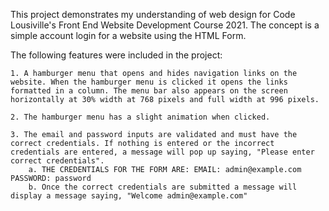 This project demonstrates my understanding of web design for Code Lousiville's Front End Website Development Course 2021. The concept is a simple account login for a website using the HTML Form.

The following features were included in the project: 
    
    1. A hamburger menu that opens and hides navigation links on the website. When the hamburger menu is clicked it opens the links formatted in a column. The menu bar also appears on the screen horizontally at 30% width at 768 pixels and full width at 996 pixels.

    2. The hamburger menu has a slight animation when clicked.

    3. The email and password inputs are validated and must have the correct credentials. If nothing is entered or the incorrect credentials are entered, a message will pop up saying, "Please enter correct credentials".
        a. THE CREDENTIALS FOR THE FORM ARE: EMAIL: admin@example.com PASSWORD: password
        b. Once the correct credentials are submitted a message will display a message saying, "Welcome admin@example.com"

   
